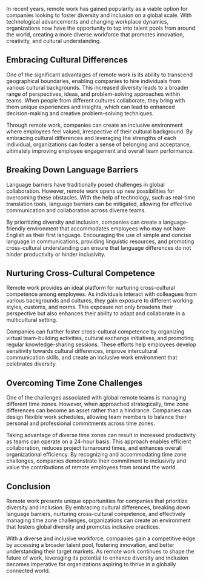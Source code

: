 
In recent years, remote work has gained popularity as a viable option for companies looking to foster diversity and inclusion on a global scale. With technological advancements and changing workplace dynamics, organizations now have the opportunity to tap into talent pools from around the world, creating a more diverse workforce that promotes innovation, creativity, and cultural understanding.

## Embracing Cultural Differences

One of the significant advantages of remote work is its ability to transcend geographical boundaries, enabling companies to hire individuals from various cultural backgrounds. This increased diversity leads to a broader range of perspectives, ideas, and problem-solving approaches within teams. When people from different cultures collaborate, they bring with them unique experiences and insights, which can lead to enhanced decision-making and creative problem-solving techniques.

Through remote work, companies can create an inclusive environment where employees feel valued, irrespective of their cultural background. By embracing cultural differences and leveraging the strengths of each individual, organizations can foster a sense of belonging and acceptance, ultimately improving employee engagement and overall team performance.

## Breaking Down Language Barriers

Language barriers have traditionally posed challenges in global collaboration. However, remote work opens up new possibilities for overcoming these obstacles. With the help of technology, such as real-time translation tools, language barriers can be mitigated, allowing for effective communication and collaboration across diverse teams.

By prioritizing diversity and inclusion, companies can create a language-friendly environment that accommodates employees who may not have English as their first language. Encouraging the use of simple and concise language in communications, providing linguistic resources, and promoting cross-cultural understanding can ensure that language differences do not hinder productivity or hinder inclusivity.

## Nurturing Cross-Cultural Competence

Remote work provides an ideal platform for nurturing cross-cultural competence among employees. As individuals interact with colleagues from various backgrounds and cultures, they gain exposure to different working styles, customs, and norms. This exposure not only broadens their perspective but also enhances their ability to adapt and collaborate in a multicultural setting.

Companies can further foster cross-cultural competence by organizing virtual team-building activities, cultural exchange initiatives, and promoting regular knowledge-sharing sessions. These efforts help employees develop sensitivity towards cultural differences, improve intercultural communication skills, and create an inclusive work environment that celebrates diversity.

## Overcoming Time Zone Challenges

One of the challenges associated with global remote teams is managing different time zones. However, when approached strategically, time zone differences can become an asset rather than a hindrance. Companies can design flexible work schedules, allowing team members to balance their personal and professional commitments across time zones.

Taking advantage of diverse time zones can result in increased productivity as teams can operate on a 24-hour basis. This approach enables efficient collaboration, reduces project turnaround times, and enhances overall organizational efficiency. By recognizing and accommodating time zone challenges, companies demonstrate their commitment to inclusivity and value the contributions of remote employees from around the world.

## Conclusion

Remote work presents unique opportunities for companies that prioritize diversity and inclusion. By embracing cultural differences, breaking down language barriers, nurturing cross-cultural competence, and effectively managing time zone challenges, organizations can create an environment that fosters global diversity and promotes inclusive practices.

With a diverse and inclusive workforce, companies gain a competitive edge by accessing a broader talent pool, fostering innovation, and better understanding their target markets. As remote work continues to shape the future of work, leveraging its potential to enhance diversity and inclusion becomes imperative for organizations aspiring to thrive in a globally connected world.
